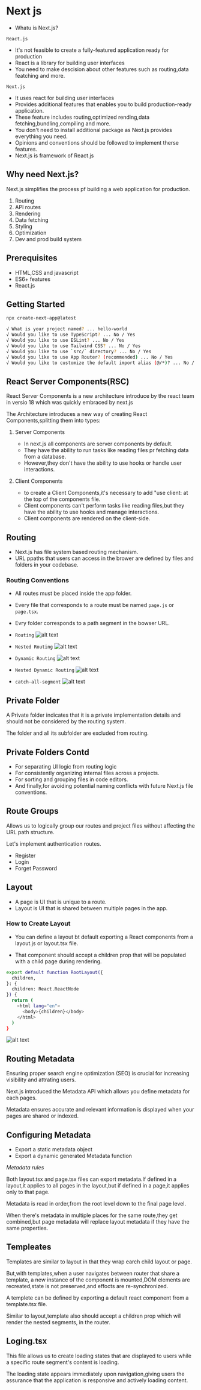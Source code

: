 # Next js

* Whatu is Next.js?

`React.js`

* It's not feasible to create a fully-featured application ready for production
* React is a library for building user interfaces
* You need to make descision about other features such as routing,data featching and more.

`Next.js`

* It uses react for building user interfaces
* Provides additional features that enables you to build production-ready application.
* These feature includes routing,optimized rending,data fetching,bundling,compiling and more.
* You don't need to install additional package as Next.js provides everything you need.
* Opinions and conventions should be followed to implement therse features.
* Next.js is framework of React.js

## Why need Next.js?

Next.js simplifies the process pf building a web application for production.

1. Routing
2. API routes
3. Rendering
4. Data fetching
5. Styling
6. Optimization
7. Dev and prod build system

## Prerequisites

* HTML,CSS and javascript
* ES6+ features
* React.js

## Getting Started

```bash
npx create-next-app@latest 
```

```bash
√ What is your project named? ... hello-world
√ Would you like to use TypeScript? ... No / Yes
√ Would you like to use ESLint? ... No / Yes
√ Would you like to use Tailwind CSS? ... No / Yes
√ Would you like to use `src/` directory? ... No / Yes
√ Would you like to use App Router? (recommended) ... No / Yes
√ Would you like to customize the default import alias (@/*)? ... No / Yes 
```

## React Server Components(RSC)

React Server Components is a new architecture introduce by the react team in versio 18 which was quickly embraced by next.js

The Architecture introduces a new way of creating React Components,splitting them into types:

1. Server Components

    * In next.js all components are server components by default.
    * They have the ability to run tasks like reading files pr fetching data from a database.
    * However,they don't have the ability to use hooks or handle user interactions.

2. Client Components
   * to create a Client Components,it's necessary to add "use client: at the top of the components file.
   * Client components can't perform tasks like reading files,but they have the ability to use hooks and manage interactions.
   * Client components are rendered on the client-side.

## Routing

* Next.js has file system based routing mechanism.
* URL ppaths that users can access in the brower are defined by files and folders in your codebase.

### Routing Conventions

* All routes must be placed inside the app folder.
* Every file that corresponds to a route must be named `page.js` or `page.tsx`.
* Evry folder corresponds to a path segment in the bowser URL.

* `Routing`
![alt text](image.png)

* `Nested Routing`
![alt text](image-1.png)

* `Dynamic Routing`
![alt text](image-2.png)

* `Nested Dynamic Routing`
![alt text](image-3.png)

* `catch-all-segment`
![alt text](image-4.png)

## Private Folder

A Private folder indicates that it is a private implementation details and should not be considered by the routing system.

The folder and all its subfolder are excluded from routing.

## Private Folders Contd

* For separating UI logic from routing logic
* For consistently organizing internal files across a projects.
* For sorting and grouping files in code editors.
* And finally,for avoiding potential naming conflicts with future Next.js file conventions.

## Route Groups

Allows us to logically group our routes and project files without affecting the URL path structure.

Let's implement authentication routes.

* Register
* Login
* Forget Password

## Layout

* A page is UI that is unique to a route.
* Layout is UI that is shared between multiple pages in the app.

### How to Create Layout

* You can define a layout bt default exporting a React components from a layout.js or layout.tsx file.

* That component should accept a children prop that will be populated with a child page during rendering.

```bash
export default function RootLayout({
  children,
}: {
  children: React.ReactNode
}) {
  return (
    <html lang="en">
      <body>{children}</body>
    </html>
  )
}

```

![alt text](image-5.png)

## Routing Metadata

Ensuring  proper search engine optimization (SEO) is crucial for increasing visibility and attrating users.

Next.js introduced the Metadata API which allows you define metadata for each pages.

Metadata ensures accurate and relevant information is displayed when your pages are shared or indexed.

## Configuring Metadata

* Export a static metadata object
* Export a dynamic generated Metadata function

*Metadata rules*

Both layout.tsx and page.tsx files can export metadata.If defined in a layout,it applies to all pages in the layout,but if defined in a page,it applies only to that page.

Metadata is read in order,from the root level down to the final page level.

When there's metadata in multiple places for the same route,they get combined,but page metadata will replace layout metadata if they have the same properties.

## Templeates

Templates are similar to layout in that they wrap earch child layout or page.

But,with templates,when a user navigates between router that share a template, a new instance of the component is mounted,DOM elements are recreated,state is not preserved,and effocts are re-synchronized.

A templete can be defined by exporting a default react component from a template.tsx file.

Similar to layout,template also should accept a children prop which will render the nested segments, in the router.

## Loging.tsx

This file allows us to create loading states that are displayed to users while a specific route segment's content is loading.

The loading state appears immediately upon navigation,giving users the assurance that the application is responsive and actively loading content.
